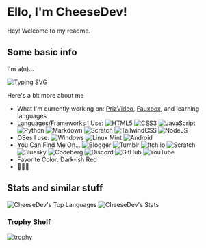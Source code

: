 # Ello, I'm CheeseDev! 

Hey! Welcome to my readme.

## Some basic info
I'm a(n)...

[![Typing SVG](https://readme-typing-svg.demolab.com?font=Fira+Code&pause=1000&width=435&lines=Programmer;Artist;YouTuber;Photographer)](https://git.io/typing-svg)

Here's a bit more about me
 - What I'm currently working on: [PrizVideo](https://github.com/PrizVideo/PrizVideo-Main), [Fauxbox](https://github.com/fauxbox-network), and learning languages
 - Languages/Frameworks I Use: ![HTML5](https://img.shields.io/badge/html5-%23E34F26.svg?style=for-the-badge&logo=html5&logoColor=white) ![CSS3](https://img.shields.io/badge/css3-%231572B6.svg?style=for-the-badge&logo=css3&logoColor=white) ![JavaScript](https://img.shields.io/badge/javascript-%23323330.svg?style=for-the-badge&logo=javascript&logoColor=%23F7DF1E) ![Python](https://img.shields.io/badge/python-3670A0?style=for-the-badge&logo=python&logoColor=ffdd54) ![Markdown](https://img.shields.io/badge/Markdown-%23000000.svg?style=for-the-badge&logo=markdown&logoColor=white) ![Scratch](https://img.shields.io/badge/Scratch-4D97FF?style=for-the-badge&logo=scratch&logoColor=fff) ![TailwindCSS](https://img.shields.io/badge/Tailwind%20CSS-%2338B2AC.svg?style=for-the-badge&logo=tailwind-css&logoColor=white) ![NodeJS](https://img.shields.io/badge/Node.js-6DA55F?style=for-the-badge&logo=node.js&logoColor=white)
 - OSes I use: ![Windows](https://custom-icon-badges.demolab.com/badge/Windows-0078D6?style=for-the-badge&logo=windows10&logoColor=white) ![Linux Mint](https://img.shields.io/badge/Linux%20Mint-87CF3E?style=for-the-badge&logo=linuxmint&logoColor=fff) ![Android](https://img.shields.io/badge/Android-3DDC84?style=for-the-badge&logo=android&logoColor=white)
 - You Can Find Me On... ![Blogger](https://img.shields.io/badge/Blogger-%23FF5722.svg?style=for-the-badge&logo=blogger&logoColor=white) ![Tumblr](https://img.shields.io/badge/Tumblr-%2336465D.svg?style=for-the-badge&logo=tumblr&logoColor=white) ![Itch.io](https://img.shields.io/badge/itch.io-%23FF0B34.svg?style=for-the-badge&logo=Itch.io&logoColor=white) ![Scratch](https://img.shields.io/badge/Scratch-4D97FF?style=for-the-badge&logo=scratch&logoColor=fff) ![Bluesky](https://img.shields.io/badge/Bluesky-0285FF?style=for-the-badge&logo=bluesky&logoColor=fff) ![Codeberg](https://img.shields.io/badge/Codeberg-2185D0?style=for-the-badge&logo=codeberg&logoColor=fff) ![Discord](https://img.shields.io/badge/Discord-%235865F2.svg?style=for-the-badge&logo=discord&logoColor=white) ![GitHub](https://img.shields.io/badge/GitHub-%23121011.svg?style=for-the-badge&logo=github&logoColor=white) ![YouTube](https://img.shields.io/badge/YouTube-%23FF0000.svg?style=for-the-badge&logo=YouTube&logoColor=white)
 - Favorite Color: Dark-ish Red
 - 🦅🦅🦅

## Stats and similar stuff
![CheeseDev's Top Languages](https://github-readme-stats.vercel.app/api/top-langs/?username=callendv&theme=tokyonight&show_icons=true&hide_border=false&layout=compact)
![CheeseDev's Stats](https://github-readme-stats.vercel.app/api?username=callendv&theme=tokyonight&show_icons=true&hide_border=false&count_private=false)

### Trophy Shelf
[![trophy](https://github-profile-trophy.vercel.app/?username=callendv&theme=tokyonight)](https://github.com/ryo-ma/github-profile-trophy)
